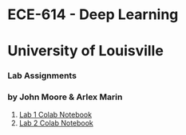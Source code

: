 # ECE-614 - Deep Learning
# University of Louisville
### Lab Assignments
### by John Moore & Arlex Marin

1. [Lab 1 Colab Notebook](https://github.com/ArlexMR/ECE-614-DeepLearning/blob/main/Lab1/ECE_614_LAB1_JM_AM.ipynb)
2. [Lab 2 Colab Notebook](https://github.com/ArlexMR/ECE-614-DeepLearning/blob/main/Lab2/ECE_614_LAB2_JM_AM.ipynb)
